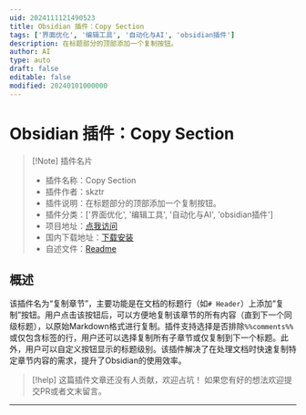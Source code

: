 ```yaml
---
uid: 2024111121490523
title: Obsidian 插件：Copy Section
tags: ['界面优化', '编辑工具', '自动化与AI', 'obsidian插件']
description: 在标题部分的顶部添加一个复制按钮。
author: AI
type: auto
draft: false
editable: false
modified: 20240101000000
---
```


# Obsidian 插件：Copy Section

> [!Note] 插件名片
> - 插件名称：Copy Section
> - 插件作者：skztr
> - 插件说明：在标题部分的顶部添加一个复制按钮。
> - 插件分类：['界面优化', '编辑工具', '自动化与AI', 'obsidian插件']
> - 项目地址：[点我访问](https://github.com/skztr/obsidian-plugin-section-copy)
> - 国内下载地址：[下载安装](https://pkmer.cn/products/plugin/pluginMarket/?copy-section)
> - 自述文件：[Readme](https://ghproxy.net/https://raw.githubusercontent.com/skztr/obsidian-plugin-section-copy/main/README.md)



## 概述

该插件名为“复制章节”，主要功能是在文档的标题行（如`# Header`）上添加“复制”按钮。用户点击该按钮后，可以方便地复制该章节的所有内容（直到下一个同级标题），以原始Markdown格式进行复制。插件支持选择是否排除`%%comments%%`或仅包含标签的行，用户还可以选择复制所有子章节或仅复制到下一个标题。此外，用户可以自定义按钮显示的标题级别。该插件解决了在处理文档时快速复制特定章节内容的需求，提升了Obsidian的使用效率。


> [!help] 
> 这篇插件文章还没有人贡献，欢迎占坑！
> 如果您有好的想法欢迎提交PR或者文末留言。
> 

---



